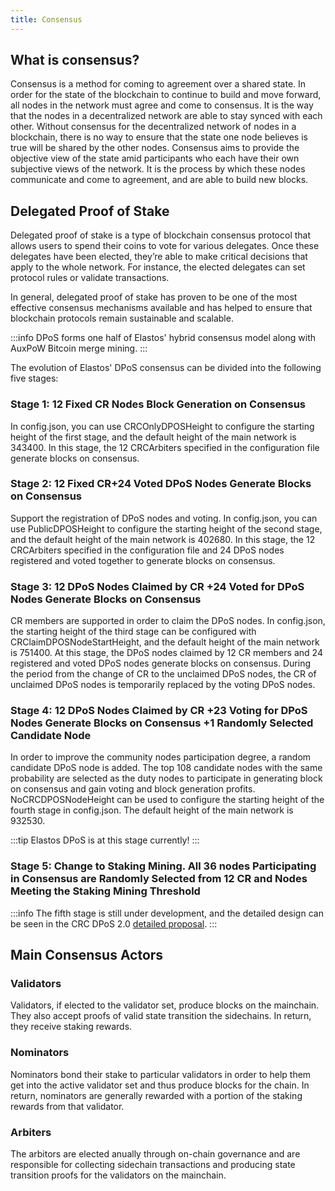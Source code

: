 ```yaml
---
title: Consensus
---
```


## What is consensus?

Consensus is a method for coming to agreement over a shared state. In order for the state of the blockchain to continue to build and move forward, all nodes in the network must agree and come to consensus. It is the way that the nodes in a decentralized network are able to stay synced with each other. Without consensus for the decentralized network of nodes in a blockchain, there is no way to ensure that the state one node believes is true will be shared by the other nodes. Consensus aims to provide the objective view of the state amid participants who each have their own subjective views of the network. It is the process by which these nodes communicate and come to agreement, and are able to build new blocks.

## Delegated Proof of Stake

Delegated proof of stake is a type of blockchain consensus protocol that allows users to spend their coins to vote for various delegates. Once these delegates have been elected, they’re able to make critical decisions that apply to the whole network. For instance, the elected delegates can set protocol rules or validate transactions.

In general, delegated proof of stake has proven to be one of the most effective consensus mechanisms available and has helped to ensure that blockchain protocols remain sustainable and scalable.

:::info DPoS forms one half of Elastos' hybrid consensus model along with AuxPoW Bitcoin merge mining.
:::

The evolution of Elastos' DPoS consensus can be divided into the following five stages:

### Stage 1: 12 Fixed CR Nodes Block Generation on Consensus

In config.json, you can use CRCOnlyDPOSHeight to configure the starting height of the first stage, and the default height of the main network is 343400. In this stage, the 12 CRCArbiters specified in the configuration file generate blocks on consensus.

### Stage 2: 12 Fixed CR+24 Voted DPoS Nodes Generate Blocks on Consensus

Support the registration of DPoS nodes and voting. In config.json, you can use PublicDPOSHeight to configure the starting height of the second stage, and the default height of the main network is 402680. In this stage, the 12 CRCArbiters specified in the configuration file and 24 DPoS nodes registered and voted together to generate blocks on consensus.

### Stage 3: 12 DPoS Nodes Claimed by CR +24 Voted for DPoS Nodes Generate Blocks on Consensus

CR members are supported in order to claim the DPoS nodes. In config.json, the starting height of the third stage can be configured with CRClaimDPOSNodeStartHeight, and the default height of the main network is 751400. At this stage, the DPoS nodes claimed by 12 CR members and 24 registered and voted DPoS nodes generate blocks on consensus. During the period from the change of CR to the unclaimed DPoS nodes, the CR of unclaimed DPoS nodes is temporarily replaced by the voting DPoS nodes.

### Stage 4: 12 DPoS Nodes Claimed by CR +23 Voting for DPoS Nodes Generate Blocks on Consensus +1 Randomly Selected Candidate Node

In order to improve the community nodes participation degree, a random candidate DPoS node is added. The top 108 candidate nodes with the same probability are selected as the duty nodes to participate in generating block on consensus and gain voting and block generation profits. NoCRCDPOSNodeHeight can be used to configure the starting height of the fourth stage in config.json. The default height of the main network is 932530.

:::tip
Elastos DPoS is at this stage currently!
:::

### Stage 5: Change to Staking Mining. All 36 nodes Participating in Consensus are Randomly Selected from 12 CR and Nodes Meeting the Staking Mining Threshold

:::info The fifth stage is still under development, and the detailed design can be seen in the CRC DPoS 2.0 [detailed proposal](https://www.cyberrepublic.org/proposals/61cdad4cb5d3b6007833e15e).
:::

## Main Consensus Actors

### Validators

Validators, if elected to the validator set, produce blocks on the mainchain. They also accept proofs of valid state transition the sidechains. In return, they receive staking rewards.

### Nominators

Nominators bond their stake to particular validators in order to help them get into the active validator set and thus produce blocks for the chain. In return, nominators are generally rewarded with a portion of the staking rewards from that validator.

### Arbiters

The arbitors are elected anually through on-chain governance and are responsible for collecting sidechain transactions and producing state transition proofs for the validators on the mainchain.
